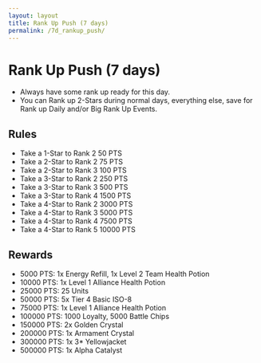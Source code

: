 ```yaml
---
layout: layout
title: Rank Up Push (7 days)
permalink: /7d_rankup_push/
---
```


# Rank Up Push (7 days)
- Always have some rank up ready for this day.
- You can Rank up 2-Stars during normal days, everything else, save for Rank up Daily and/or Big Rank Up Events.

## Rules
- Take a 1-Star to Rank 2 50 PTS
- Take a 2-Star to Rank 2 75 PTS
- Take a 2-Star to Rank 3 100 PTS
- Take a 3-Star to Rank 2 250 PTS
- Take a 3-Star to Rank 3 500 PTS
- Take a 3-Star to Rank 4 1500 PTS
- Take a 4-Star to Rank 2 3000 PTS
- Take a 4-Star to Rank 3 5000 PTS
- Take a 4-Star to Rank 4 7500 PTS
- Take a 4-Star to Rank 5 10000 PTS

## Rewards
- 5000   PTS: 1x Energy Refill, 1x Level 2 Team Health Potion
- 10000  PTS: 1x Level 1 Alliance Health Potion
- 25000  PTS: 25 Units
- 50000  PTS: 5x Tier 4 Basic ISO-8
- 75000  PTS: 1x Level 1 Alliance Health Potion
- 100000 PTS: 1000 Loyalty, 5000 Battle Chips
- 150000 PTS: 2x Golden Crystal
- 200000 PTS: 1x Armament Crystal
- 300000 PTS: 1x 3* Yellowjacket
- 500000 PTS: 1x Alpha Catalyst
